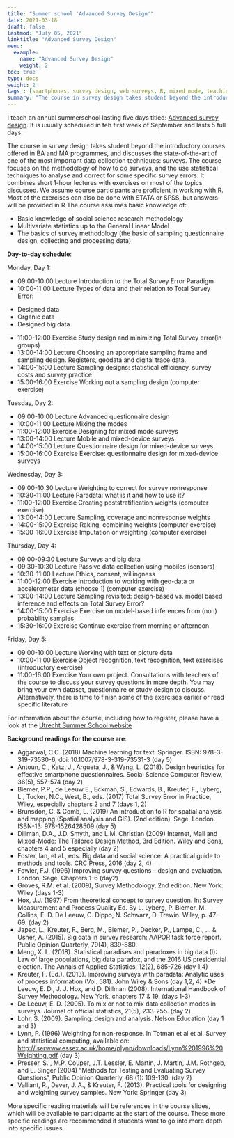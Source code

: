 ```yaml
---
title: "Summer school 'Advanced Survey Design'"
date: 2021-03-18
draft: false
lastmod: "July 05, 2021"
linktitle: "Advanced Survey Design"
menu:
  example:
    name: "Advanced Survey Design"
    weight: 2
toc: true
type: docs
weight: 2
tags : [smartphones, survey design, web surveys, R, mixed mode, teaching]
summary: "The course in survey design takes student beyond the introductory courses offered in BA and MA programmes, and discusses the state-of-the-art of one of the most important data collection techniques: surveys. The course focuses on the methodology of how to do surveys, and the use statistical techniques to analyse and correct for some specific survey errors. It combines short 1-hour lectures with exercises on most of the topics discussed. We assume course participants are proficient in working with R."
---
```


I teach an annual summerschool lasting five days titled: [Advanced survey design](https://www.uu.nl/professionals/programmas/advanced-survey-design). It is usually scheduled in teh first week of September and lasts 5 full days.

The course in survey design takes student beyond the introductory courses offered in BA and MA programmes, and discusses the state-of-the-art of one of the most important data collection techniques: surveys. The course focuses on the methodology of how to do surveys, and the use statistical techniques to analyse and correct for some specific survey errors. It combines short 1-hour lectures with exercises on most of the topics discussed. We assume course participants are proficient in working with R. Most of the exercises can also be done with STATA or SPSS, but answers will be provided in R
The course assumes basic knowledge of:
- Basic knowledge of social science research methodology
- Multivariate statistics up to the General Linear Model
- The basics of survey methodology (the basic of sampling questionnaire design, collecting and processing data)

**Day-to-day schedule**:

Monday, Day 1:
* 09:00-10:00	Lecture	Introduction to the Total Survey Error Paradigm	
* 10:00-11:00	Lecture	Types of data and their relation to Total Survey Error:
-	Designed data
-	Organic data
-	Designed big data	
* 11:00-12:00	Exercise 	Study design and minimizing Total Survey error(in groups)	
* 13:00-14:00	Lecture 	Choosing an appropriate sampling frame and sampling design. Registers, geodata and digital trace data.	
* 14:00-15:00	Lecture 	Sampling designs: statistical efficiency, survey costs and survey practice
* 15:00-16:00	Exercise 	Working out a sampling design (computer exercise)	

Tuesday, Day 2:	
* 09:00-10:00	Lecture	  Advanced questionnaire design	
* 10:00-11:00	Lecture	  Mixing the modes	
* 11:00-12:00	Exercise 	Designing for mixed mode surveys
* 13:00-14:00	Lecture 	Mobile and mixed-device surveys
* 14:00-15:00	Lecture 	Questionnaire design for mixed-device surveys	
* 15:00-16:00	Exercise 	Exercise: questionnaire design for mixed-device surveys	

Wednesday, Day 3:
* 09:00-10:30	Lecture	  Weighting to correct for survey nonresponse	
* 10:30-11:00	Lecture	  Paradata: what is it and how to use it?	
* 11:00-12:00	Exercise	Creating poststratification weights (computer exercise)	
* 13:00-14:00	Lecture 	Sampling, coverage and nonresponse weights	
* 14:00-15:00	Exercise	Raking, combining weights (computer exercise)	
* 15:00-16:00	Exercise 	Imputation or weighting (computer exercise)	

Thursday, Day 4:
* 09:00-09:30	Lecture	Surveys and big data
* 09:30-10:30	Lecture	Passive data collection using mobiles (sensors)	
* 10:30-11:00	Lecture	Ethics, consent, willingness	
* 11:00-12:00	Exercise	Introduction to working with geo-data or accelerometer data (choose 1) (computer exercise)	
* 13:00-14:00	Lecture	Sampling revisited: 
design-based vs. model based inference and effects on Total Survey Error? 	
* 14:00-15:00	Exercise	Exercise on model-based inferences from (non) probability samples	
* 15:30-16:00	Exercise	Continue exercise from morning or afternoon	

Friday, Day 5:
* 09:00-10:00	Lecture	Working with text or picture data
* 10:00-11:00	Exercise	Object recognition, text recognition, text exercises (introductory exercise)
* 11:00-16:00	Exercise	Your own project. 
Consultations with teachers of the course to discuss your survey questions in more depth. 
You may bring your own dataset, questionnaire or study design to discuss. 
Alternatively, there is time to finish some of the exercises earlier or read specific literature	

For information about the course, including how to register, please have a look at the [Utrecht Summer School website](https://utrechtsummerschool.nl/courses/social-sciences/advanced-survey-design)

**Background readings for the course are**:

* Aggarwal, C.C. (2018) Machine learning for text. Springer. ISBN: 978-3-319-73530-6, doi: 10.1007/978-3-319-73531-3 (day 5)
* Antoun, C., Katz, J., Argueta, J., & Wang, L. (2018). Design heuristics for effective smartphone questionnaires. Social Science Computer Review, 36(5), 557-574 (day 2)
* Biemer, P.P., de Leeuw E., Eckman, S., Edwards, B., Kreuter, F., Lyberg, L., Tucker, N.C., West, B., eds. (2017) Total Survey Error in Practice, Wiley, especially chapters 2 and 7 (days 1, 2)
* Brunsdon, C. & Comb, L. (2019) An introduction to R for spatial analysis and mapping (Spatial analysis and GIS). (2nd edition). Sage, London. ISBN-13: 978-1526428509 (day 5)
* Dillman, D.A., J.D. Smyth, and L.M. Christian (2009) Internet, Mail and Mixed-Mode: The Tailored Design Method, 3rd Edition. Wiley and Sons, chapters 4 and 5 especially (day 2)
* Foster, Ian, et al., eds. Big data and social science: A practical guide to methods and tools. CRC Press, 2016 (day 2, 4)
* Fowler, F.J. (1996) Improving survey questions – design and evaluation. London, Sage, Chapters 1-6 (day2)
* Groves, R.M. et al. (2009), Survey Methodology, 2nd edition. New York: Wiley (days 1-3)
* Hox, J.J. (1997) From theoretical concept to survey question. In: Survey Measurement and Process Quality Ed. By L. Lyberg, P. Biemer, M. Collins, E. D. De Leeuw, C. Dippo, N. Schwarz, D. Trewin. Wiley, p. 47-69. (day 2)
* Japec, L., Kreuter, F., Berg, M., Biemer, P., Decker, P., Lampe, C., ... & Usher, A. (2015). Big data in survey research: AAPOR task force report. Public Opinion Quarterly, 79(4), 839-880.
* Meng, X. L. (2018). Statistical paradises and paradoxes in big data (I): Law of large populations, big data paradox, and the 2016 US presidential election. The Annals of Applied Statistics, 12(2), 685-726 (day 1,4)
* Kreuter, F. (Ed.). (2013). Improving surveys with paradata: Analytic uses of process information (Vol. 581). John Wiley & Sons (day 1,2, 4)
*De Leeuw, E. D., J. J. Hox, and D. Dillman (2008). International Handbook of Survey Methodology. New York, chapters 17 & 19. (days 1-3)
* De Leeuw, E. D. (2005). To mix or not to mix data collection modes in surveys. Journal of official statistics, 21(5), 233-255. (day 2)
* Lohr, S. (2009). Sampling: design and analysis. Nelson Education (day 1 and 3)
* Lynn, P. (1996) Weighting for non-response. In Totman et al et al. Survey and statistical computing, available on: http://iserwww.essex.ac.uk/home/plynn/downloads/Lynn%201996%20Weighting.pdf (day 3)
* Presser, S. , M.P. Couper, J.T. Lessler, E. Martin, J. Martin, J.M. Rothgeb, and E. Singer (2004) “Methods for Testing and Evaluating Survey Questions”, Public Opinion Quarterly, 68 (1): 109-130. (day 2)
* Valliant, R., Dever, J. A., & Kreuter, F. (2013). Practical tools for designing and weighting survey samples. New York: Springer (day 3)

More specific reading materials will be references in the course slides, which will be available to participants at the start of the course. These more specific readings are recommended if students want to go into more depth into specific issues.
